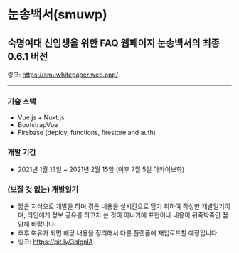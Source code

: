 # 눈송백서(smuwp)

## 숙명여대 신입생을 위한 FAQ 웹페이지 눈송백서의 최종 0.6.1 버전

링크: https://smuwhitepaper.web.app/


---
### 기술 스택
* Vue.js + Nuxt.js
* BootstrapVue
* Firebase (deploy, functions, firestore and auth)

### 개발 기간
* 2021년 1월 13일 ~ 2021년 2월 15일 (이후 7월 5일 아카이브화)

### (보잘 것 없는) 개발일기
* 짧은 지식으로 개발을 하며 겪은 내용을 실시간으로 담기 위하여 작성한 개발일기이며, 타인에게 정보 공유를 하고자 쓴 것이 아니기에 표현이나 내용이 뒤죽박죽인 점 양해 바랍니다.
* 추후 여유가 되면 해당 내용을 정리해서 다른 플랫폼에 재업로드할 예정입니다.
* 링크: https://bit.ly/3qIgnlA
